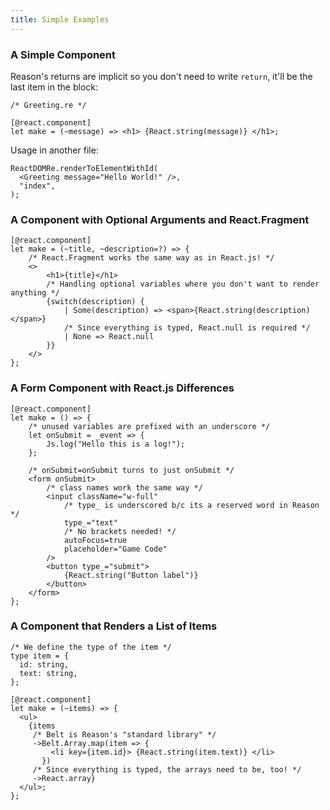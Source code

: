 ```yaml
---
title: Simple Examples
---
```


### A Simple Component

Reason's returns are implicit so you don't need to write `return`, it'll be the last item in the block:

```reason
/* Greeting.re */

[@react.component]
let make = (~message) => <h1> {React.string(message)} </h1>;
```

Usage in another file:

```reason
ReactDOMRe.renderToElementWithId(
  <Greeting message="Hello World!" />,
  "index",
);
```

### A Component with Optional Arguments and React.Fragment

```reason
[@react.component]
let make = (~title, ~description=?) => {
    /* React.Fragment works the same way as in React.js! */
    <>
        <h1>{title}</h1>
        /* Handling optional variables where you don't want to render anything */
        {switch(description) {
            | Some(description) => <span>{React.string(description)</span>}
            /* Since everything is typed, React.null is required */
            | None => React.null
        }}
    </>
};
```

### A Form Component with React.js Differences

```reason
[@react.component]
let make = () => {
    /* unused variables are prefixed with an underscore */
    let onSubmit = _event => {
        Js.log("Hello this is a log!");
    };

    /* onSubmit=onSubmit turns to just onSubmit */
    <form onSubmit>
        /* class names work the same way */
        <input className="w-full"
            /* type_ is underscored b/c its a reserved word in Reason */
            type_="text"
            /* No brackets needed! */
            autoFocus=true
            placeholder="Game Code"
        />
        <button type_="submit">
            {React.string("Button label")}
        </button>
    </form>
};
```

### A Component that Renders a List of Items

```reason
/* We define the type of the item */ 
type item = {
  id: string,
  text: string,
};

[@react.component]
let make = (~items) => {
  <ul>
    {items
     /* Belt is Reason's "standard library" */
     ->Belt.Array.map(item => {
         <li key={item.id}> {React.string(item.text)} </li>
       })
     /* Since everything is typed, the arrays need to be, too! */
     ->React.array}
  </ul>;
};
```
